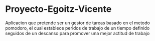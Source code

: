 # Proyecto-Egoitz-Vicente
Aplicacion que pretende ser un gestor de tareas basado en el metodo pomodoro, el cual establece peridos de trabajo de un tiempo definido seguidos de un descanso para promover una mejor actitud de trabajo

